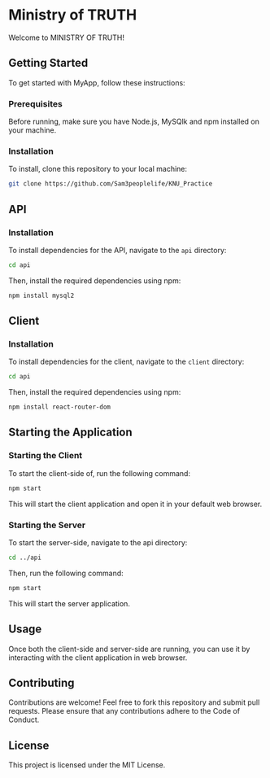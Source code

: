 # Ministry of TRUTH

Welcome to MINISTRY OF TRUTH!

## Getting Started

To get started with MyApp, follow these instructions:

### Prerequisites

Before running, make sure you have Node.js, MySQlk and npm installed on your machine.

### Installation

To install, clone this repository to your local machine:

```bash
git clone https://github.com/Sam3peoplelife/KNU_Practice
```

## API

### Installation

To install dependencies for the API, navigate to the `api` directory:

```bash
cd api
```

Then, install the required dependencies using npm:

```bash
npm install mysql2
```

## Client

### Installation

To install dependencies for the client, navigate to the `client` directory:

```bash
cd api
```

Then, install the required dependencies using npm:

```bash
npm install react-router-dom
```

## Starting the Application

### Starting the Client

To start the client-side of, run the following command:

```bash
npm start
```

This will start the client application and open it in your default web browser.

### Starting the Server

To start the server-side, navigate to the api directory:

```bash
cd ../api
```

Then, run the following command:

```bash
npm start
```

This will start the server application.

## Usage

Once both the client-side and server-side are running, you can use it by interacting with the client application in web browser.

## Contributing

Contributions are welcome! Feel free to fork this repository and submit pull requests. Please ensure that any contributions adhere to the Code of Conduct.

## License
This project is licensed under the MIT License.
